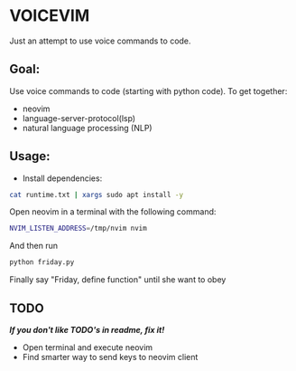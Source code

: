 # VOICEVIM

Just an attempt to use voice commands to code.

## Goal:
Use voice commands to code (starting with python code).
To get together:  
* neovim
* language-server-protocol(lsp)
* natural language processing (NLP)

## Usage:
* Install dependencies:
```sh
cat runtime.txt | xargs sudo apt install -y
```
Open neovim in a terminal with the following command:
```sh
NVIM_LISTEN_ADDRESS=/tmp/nvim nvim
```
And then run 
```sh
python friday.py
```
Finally say "Friday, define function" until she want to obey

## TODO
***If you don't like TODO's in readme, fix it!***
* Open terminal and execute neovim
* Find smarter way to send keys to neovim client
